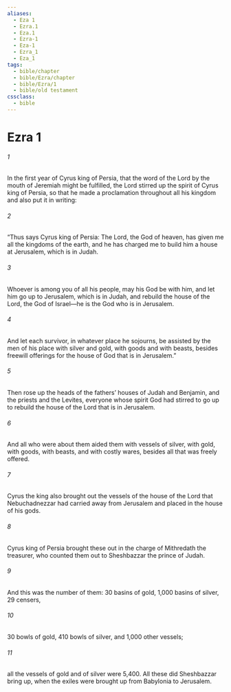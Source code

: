 ```yaml
---
aliases:
  - Eza 1
  - Ezra.1
  - Eza.1
  - Ezra-1
  - Eza-1
  - Ezra_1
  - Eza_1
tags:
  - bible/chapter
  - bible/Ezra/chapter
  - bible/Ezra/1
  - bible/old testament
cssclass:
  - bible
---
```


# Ezra 1

###### 1
In the first year of Cyrus king of Persia, that the word of the Lord by the mouth of Jeremiah might be fulfilled, the Lord stirred up the spirit of Cyrus king of Persia, so that he made a proclamation throughout all his kingdom and also put it in writing:
###### 2
“Thus says Cyrus king of Persia: The Lord, the God of heaven, has given me all the kingdoms of the earth, and he has charged me to build him a house at Jerusalem, which is in Judah.
###### 3
Whoever is among you of all his people, may his God be with him, and let him go up to Jerusalem, which is in Judah, and rebuild the house of the Lord, the God of Israel—he is the God who is in Jerusalem.
###### 4
And let each survivor, in whatever place he sojourns, be assisted by the men of his place with silver and gold, with goods and with beasts, besides freewill offerings for the house of God that is in Jerusalem.”
###### 5
Then rose up the heads of the fathers’ houses of Judah and Benjamin, and the priests and the Levites, everyone whose spirit God had stirred to go up to rebuild the house of the Lord that is in Jerusalem.
###### 6
And all who were about them aided them with vessels of silver, with gold, with goods, with beasts, and with costly wares, besides all that was freely offered.
###### 7
Cyrus the king also brought out the vessels of the house of the Lord that Nebuchadnezzar had carried away from Jerusalem and placed in the house of his gods.
###### 8
Cyrus king of Persia brought these out in the charge of Mithredath the treasurer, who counted them out to Sheshbazzar the prince of Judah.
###### 9
And this was the number of them: 30 basins of gold, 1,000 basins of silver, 29 censers,
###### 10
30 bowls of gold, 410 bowls of silver, and 1,000 other vessels;
###### 11
all the vessels of gold and of silver were 5,400. All these did Sheshbazzar bring up, when the exiles were brought up from Babylonia to Jerusalem.


